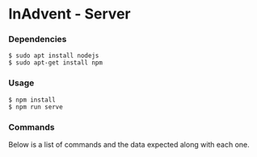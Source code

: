 # InAdvent - Server

### Dependencies
```
$ sudo apt install nodejs
$ sudo apt-get install npm
```
### Usage
```
$ npm install
$ npm run serve
```

### Commands

Below is a list of commands and the data expected along with each one.



